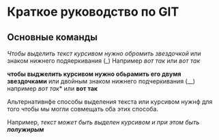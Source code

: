 # Краткое руководство по GIT
## **Основные команды**

*Чтобы выделить текст курсивом нужно обромить звездочкой* или  знаком нижнего подяеркивания (_) Например *вот так* или _вот так_

**чтобы выджелить курсивом нужно обьрамить его двумя  звездочками**
или двойным знаком нижнего подчеркивания (__) например *вот так** или __вот так__

Альтернативнфе способы выделения текста или курсивом нужнф для того чтобы мы могли совмещать оба этих способа. 

Например, _текст может быть выделен курсивом и при этом быть **полужирым**_


